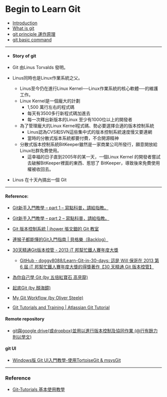 # Begin to Learn Git

* [Introduction](Introduction/Introduction.md)
* [What is git](Introduction/WhatisGit.md)
* [git principle 運作原理](Introduction/gitinternalprinciple.md)
* [git basic command](Introduction/gitBasicCommand.md)

---

* #### Story of git
* Git 由Linus Torvalds 發明。

* Linus同時也是Linux作業系統之父。

  * Linus至今仍在進行Linux Kernel──Linux作業系統的核心軟體──的維護工作。
  * Linux Kernel是一個龐大的計劃
    * 1,500 萬行左右的程式碼
    * 每天有3500多行新程式碼加進去
    * 每一次釋出新版本的Linux 至少有1000位以上的開發者
  * 為了管理龐大的Linux Kernel程式碼、勢必要選擇合適的版本控制系統
    * Linus認為CVS和SVN這些集中式的版本控制系統速度慢又要連網
    * 當時的分散式版本系統都要付費，不合開源精神
  * 分散式版本控制系統BitKeeper雖然是一家商業公司所發行，願意開放給Linux社群免費使用。
    * 這幸福的日子直到2005年的某一天，一個Linux Kernel 的開發者嘗試去破解BitKeeper裡面的東西、惹怒了 BitKeeper，導致後來免費使用權被收回去。

* Linus 在十天內搞出一個 Git

---

#### Reference:

* [Git新手入門教學 – part 1 – 寫點科普，請給指教。](https://hellolynn.hpd.io/2017/01/18/git新手入門教學-part-1/)
* [Git新手入門教學 – part 2 – 寫點科普，請給指教。](https://hellolynn.hpd.io/2017/01/18/git新手入門教學-part-2/)

* [Git 版本控制系統 \| ihower 張文鈿的 Git 教室](https://ihower.tw/git/#sec3)

* [連猴子都能懂的Git入門指南 \| 貝格樂（Backlog）](https://backlog.com/git-tutorial/tw/)

* [30天精通Git版本控管 - 2013 iT 邦幫忙鐵人賽年度大獎](https://ithelp.ithome.com.tw/users/20004901/ironman/525)

  * [GitHub - doggy8088/Learn-Git-in-30-days: 這是 Will 保哥在 2013 第 6 屆 iT 邦幫忙鐵人賽年度大獎的得獎著作【30 天精通 Git 版本控管】](https://github.com/doggy8088/Learn-Git-in-30-days)

* [為你自己學 Git \(by 五倍紅寶石 高見龍\)](https://gitbook.tw)

* [起底Git \(by 顏海鏡\)](http://yanhaijing.com/git/2017/01/19/deep-git-0/)

* [My Git Workflow \(by Oliver Steele\)](http://blog.osteele.com/2008/05/my-git-workflow/)

* [Git Tutorials and Training \| Atlassian Git Tutorial](https://www.atlassian.com/git/tutorials)

#### Remote repository

* [git與google drive\(或dropbox\)並用以進行版本控制及協同作業 \(@行有餘力 則以學文\)](http://sigmundtzeng.blogspot.tw/2015/04/gitgoogle-drivedropbox.html)

#### git UI

* [Windows版 Git UI入門教學-使用TortoiseGit & msysGit](http://www.coder.com.tw/blog/system/windows_git_tortoisegit_msysgit/)

----
### Reference
- [Git-Tutorials 基本使用教學](https://github.com/twtrubiks/Git-Tutorials/blob/master/README.md)

